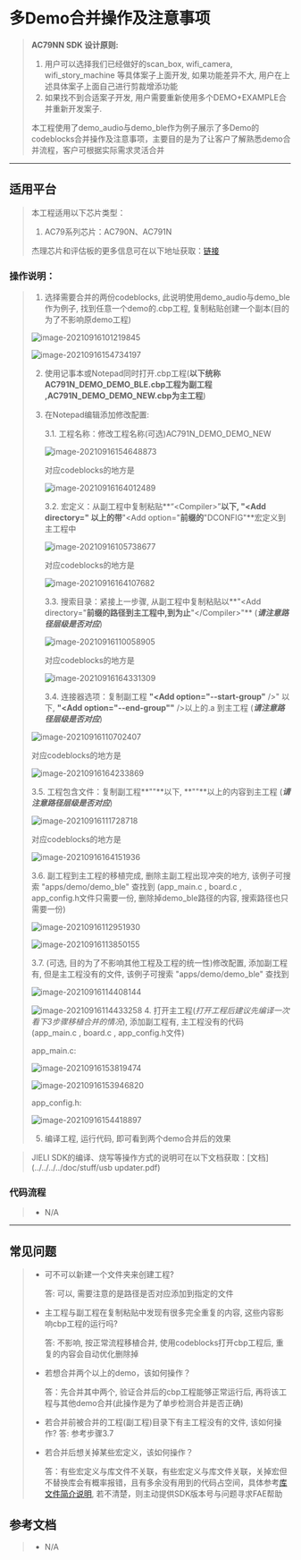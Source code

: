 ﻿# 多Demo合并操作及注意事项

> **AC79NN SDK 设计原则:** 
>
> 1. 用户可以选择我们已经做好的scan_box, wifi_camera, wifi_story_machine 等具体案子上面开发, 如果功能差异不大, 用户在上述具体案子上面自己进行剪裁增添功能   
> 2. 如果找不到合适案子开发, 用户需要重新使用多个DEMO+EXAMPLE合并重新开发案子.
>
>
>
> 本工程使用了demo_audio与demo_ble作为例子展示了多Demo的codeblocks合并操作及注意事项，主要目的是为了让客户了解熟悉demo合并流程，客户可根据实际需求灵活合并

---

## 适用平台

> 本工程适用以下芯片类型：
> 1. AC79系列芯片：AC790N、AC791N
>
> 杰理芯片和评估板的更多信息可在以下地址获取：[链接](https://shop321455197.taobao.com/?spm=a230r.7195193.1997079397.2.2a6d391d3n5udo)


### 操作说明：
> 1. 选择需要合并的两份codeblocks, 此说明使用demo_audio与demo_ble作为例子, 找到任意一个demo的.cbp工程, 复制粘贴创建一个副本(目的为了不影响原demo工程)
>
> ![image-20210916101219845](readme.assets/image-20210916101219845.png)
>
> ![image-20210916154734197](readme.assets/image-20210916154734197.png)
>
> 2. 使用记事本或Notepad同时打开.cbp工程(**以下统称AC791N_DEMO_DEMO_BLE.cbp工程为副工程 ,AC791N_DEMO_DEMO_NEW.cbp为主工程**) 
>
> 3. 在Notepad编辑添加修改配置:
>
>    3.1. 工程名称：修改工程名称(可选)AC791N_DEMO_DEMO_NEW
>
>    ![image-20210916154648873](readme.assets/image-20210916154648873.png)
>
>    对应codeblocks的地方是
>
>    ![image-20210916164012489](readme.assets/image-20210916164012489.png)
>
>    3.2. 宏定义：从副工程中复制粘贴**“\<Compiler\>”**以下, **"<Add directory="** 以上的带**"\<Add option="**前缀的**"DCONFIG"**宏定义到主工程中
>
>    ![image-20210916105738677](readme.assets/image-20210916105738677.png)
>
>    对应codeblocks的地方是
>
>    ![image-20210916164107682](readme.assets/image-20210916164107682.png)
>
>    3.3. 搜索目录：紧接上一步骤, 从副工程中复制粘贴以**"<Add directory="**前缀的路径到主工程中,到为止**"\</Compiler\>"** (***请注意路径层级是否对应***)
>
>    ![image-20210916110058905](readme.assets/image-20210916110058905.png)
>
>    对应codeblocks的地方是
>
>    ![image-20210916164331309](readme.assets/image-20210916164331309.png)
>
>    3.4. 连接器选项：复制副工程 **"<Add option="--start-group"** />" 以下, **"<Add option="--end-group""** />以上的.a 到主工程 (***请注意路径层级是否对应***)
>
> 	![image-20210916110702407](readme.assets/image-20210916110702407.png)
> 	
> 	对应codeblocks的地方是
> 	
> 	![image-20210916164233869](readme.assets/image-20210916164233869.png)
> 	
> 	3.5. 工程包含文件：复制副工程**"</Build>"**以下, **"</Project>"**以上的内容到主工程 (***请注意路径层级是否对应***)
> 	
> 	![image-20210916111728718](readme.assets/image-20210916111728718.png)
> 	
> 	对应codeblocks的地方是
> 	
> 	![image-20210916164151936](readme.assets/image-20210916164151936.png)
> 	
> 	3.6. 副工程到主工程的移植完成, 删除主副工程出现冲突的地方, 该例子可搜索 "apps/demo/demo_ble" 查找到 (app_main.c , board.c , app_config.h文件只需要一份, 删除掉demo_ble路径的内容, 搜索路径也只需要一份)
> 	
> 	![image-20210916112951930](readme.assets/image-20210916112951930.png)
> 	
> 	![image-20210916113850155](readme.assets/image-20210916113850155.png)
> 	
> 	3.7.  (可选, 目的为了不影响其他工程及工程的统一性)修改配置, 添加副工程有, 但是主工程没有的文件,  该例子可搜索 "apps/demo/demo_ble" 查找到
>
> ![image-20210916114408144](readme.assets/image-20210916114408144.png)
>
> ![image-20210916114433258](readme.assets/image-20210916114433258.png)
> 4. 打开主工程(*打开工程后建议先编译一次看下3步骤移植合并的情况*), 添加副工程有, 主工程没有的代码 (app_main.c , board.c , app_config.h文件)
>
> app_main.c:
>
> ![image-20210916153819474](readme.assets/image-20210916153819474.png)
>
> ![image-20210916153946820](readme.assets/image-20210916153946820.png)
>
> app_config.h:
>
> ![image-20210916154418897](readme.assets/image-20210916154418897.png)
>
> 5. 编译工程, 运行代码, 即可看到两个demo合并后的效果


> JIELI SDK的编译、烧写等操作方式的说明可在以下文档获取：[文档](../../../../doc/stuff/usb updater.pdf)

### 代码流程

> * N/A
---

## 常见问题

> * 可不可以新建一个文件夹来创建工程?
>
>   答: 可以, 需要注意的是路径是否对应添加到指定的文件
>
> 
>
> * 主工程与副工程在复制粘贴中发现有很多完全重复的内容, 这些内容影响cbp工程的运行吗?
>
>   答: 不影响, 按正常流程移植合并, 使用codeblocks打开cbp工程后, 重复的内容会自动优化删除掉
>
> 
>
> * 若想合并两个以上的demo，该如何操作？
>
> 	答：先合并其中两个, 验证合并后的cbp工程能够正常运行后, 再将该工程与其他demo合并(此操作是为了单步检测合并是否正确)
>
> 
>
> * 若合并前被合并的工程(副工程)目录下有主工程没有的文件, 该如何操作?
> 	答: 参考步骤3.7 
>
> 
>
> * 若合并后想关掉某些宏定义，该如何操作？
>
>   答：有些宏定义与库文件不关联，有些宏定义与库文件关联，关掉宏但不替换库会有概率报错，且有多余没有用到的代码占空间，具体参考[库文件简介说明](../库文件简介说明/readme.md), 若不清楚，则主动提供SDK版本号与问题寻求FAE帮助
>
> 

## 参考文档

> * N/A


